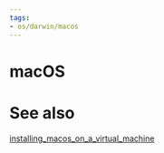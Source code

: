 ```yaml
---
tags:
- os/darwin/macos
---
```

# macOS

# See also
[installing_macos_on_a_virtual_machine](installing_macos_on_a_virtual_machine.md)

